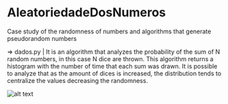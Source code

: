 # AleatoriedadeDosNumeros

Case study of the randomness of numbers and algorithms that generate pseudorandom numbers



=> dados.py | It is an algorithm that analyzes the probability of the sum of N random numbers, in this case N dice are thrown.
This algorithm returns a histogram with the number of time that each sum was drawn.
It is possible to analyze that as the amount of dices is increased, the distribution tends to centralize the values decreasing the randomness.

![alt text](U:/Outros/aleatoriedadeDosNumeros-main/ex1)

